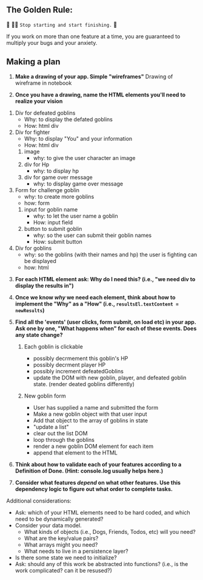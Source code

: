 ## The Golden Rule: 

🦸 🦸‍♂️ `Stop starting and start finishing.` 🏁

If you work on more than one feature at a time, you are guaranteed to multiply your bugs and your anxiety.

## Making a plan

1) **Make a drawing of your app. Simple "wireframes"**
   Drawing of wireframe in notebook

2) **Once you have a drawing, name the HTML elements you'll need to realize your vision**
  1. Div for defeated goblins
     - Why: to display the defated goblins
     - How: html div
  2. Div for fighter
      - Why: to display "You" and your information 
      - How: html div
     1. image
         - why: to give the user character an image
     2. div for Hp
         - why: to display hp
     4. div for game over message
         - why: to display game over message
  3. Form for challenge goblin
     - why: to create more goblins
     - how: form
     1. input for goblin name
          - why: to let the user name a goblin
          - How: input field
     3. button to submit goblin
          - why: so the user can submit their goblin names
          - How: submit button
  4. Div for goblins
     - why: so the goblins (with their names and hp) the user is fighting can be    displayed
     - how: html
  
3) **For each HTML element ask: Why do I need this? (i.e., "we need div to display the results in")** 
4) **Once we know _why_ we need each element, think about how to implement the "Why" as a "How" (i.e., `resultsEl.textContent = newResults`)**
5) **Find all the 'events' (user clicks, form submit, on load etc) in your app. Ask one by one, "What happens when" for each of these events. Does any state change?**
      1. Each goblin is clickable
          - possibly decrmement this goblin's HP
          - possibly decrment player HP
          - possibly increment defeatedGoblins
          - update the DOM with new goblin, player, and defeated goblin state. (render deated goblins differently)

      2. New goblin form
          - User has supplied a name and submitted the form
          - Make a new goblin object with that user input
          - Add that object to the array of goblins in state
          - "update a list"
          - clear out the list DOM
          - loop through the goblins
          - render a new goblin DOM element for each item
          - append that element to the HTML

1) **Think about how to validate each of your features according to a Definition of Done. (Hint: console.log usually helps here.)**

2) **Consider what features _depend_ on what other features. Use this dependency logic to figure out what order to complete tasks.**

Additional considerations:
- Ask: which of your HTML elements need to be hard coded, and which need to be dynamically generated?
- Consider your data model. 
  - What kinds of objects (i.e., Dogs, Friends, Todos, etc) will you need? 
  - What are the key/value pairs? 
  - What arrays might you need? 
  - What needs to live in a persistence layer?
- Is there some state we need to initialize?
- Ask: should any of this work be abstracted into functions? (i.e., is the work complicated? can it be resused?)
